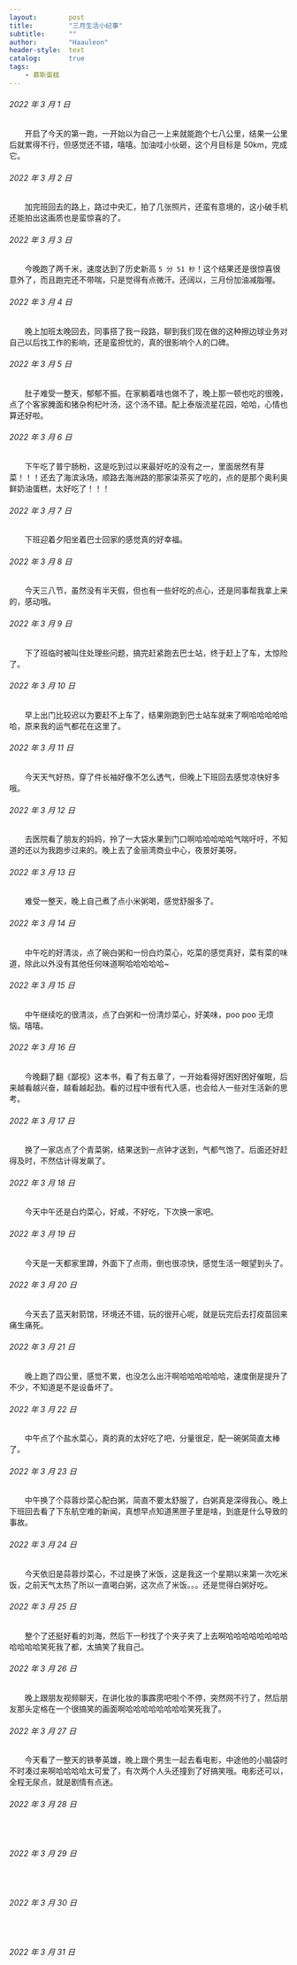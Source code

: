 ```yaml
---
layout:        post
title:         "三月生活小纪事"
subtitle:      ""
author:        "Haauleon"
header-style:  text
catalog:       true
tags:
    - 慕斯蛋糕
---
```


###### 2022 年 3 月 1 日
&emsp;&emsp;开启了今天的第一跑，一开始以为自己一上来就能跑个七八公里，结果一公里后就累得不行，但感觉还不错，嘻嘻。加油哇小伙砸，这个月目标是 50km，完成它。

###### 2022 年 3 月 2 日
&emsp;&emsp;加完班回去的路上，路过中央汇，拍了几张照片，还蛮有意境的，这小破手机还能拍出这画质也是蛮惊喜的了。

###### 2022 年 3 月 3 日
&emsp;&emsp;今晚跑了两千米，速度达到了历史新高 `5 分 51 秒`！这个结果还是很惊喜很意外了，而且跑完还不带喘，只是觉得有点微汗。还阔以，三月份加油减脂喔。

###### 2022 年 3 月 4 日
&emsp;&emsp;晚上加班太晚回去，同事搭了我一段路，聊到我们现在做的这种擦边球业务对自己以后找工作的影响，还是蛮担忧的，真的很影响个人的口碑。

###### 2022 年 3 月 5 日
&emsp;&emsp;肚子难受一整天，郁郁不振。在家躺着啥也做不了，晚上那一顿也吃的很晚，点了个客家腌面和猪杂枸杞叶汤，这个汤不错。配上泰版流星花园，哈哈，心情也算还好啦。

###### 2022 年 3 月 6 日
&emsp;&emsp;下午吃了普宁肠粉，这是吃到过以来最好吃的没有之一，里面居然有芽菜！！！还去了海滨泳场，顺路去海洲路的那家柒茶买了吃的，点的是那个奥利奥鲜奶油蛋糕，太好吃了！！！

###### 2022 年 3 月 7 日
&emsp;&emsp;下班迎着夕阳坐着巴士回家的感觉真的好幸福。

###### 2022 年 3 月 8 日
&emsp;&emsp;今天三八节，虽然没有半天假，但也有一些好吃的点心，还是同事帮我拿上来的，感动哦。

###### 2022 年 3 月 9 日
&emsp;&emsp;下了班临时被叫住处理些问题，搞完赶紧跑去巴士站，终于赶上了车，太惊险了。

###### 2022 年 3 月 10 日
&emsp;&emsp;早上出门比较迟以为要赶不上车了，结果刚跑到巴士站车就来了啊哈哈哈哈哈哈，原来我的运气都花在这里了。

###### 2022 年 3 月 11 日
&emsp;&emsp;今天天气好热，穿了件长袖好像不怎么透气，但晚上下班回去感觉凉快好多哦。

###### 2022 年 3 月 12 日
&emsp;&emsp;去医院看了朋友的妈妈，拎了一大袋水果到门口啊哈哈哈哈哈气喘吁吁，不知道的还以为我跑步过来的。晚上去了金丽湾商业中心，夜景好美呀。

###### 2022 年 3 月 13 日
&emsp;&emsp;难受一整天，晚上自己煮了点小米粥喝，感觉舒服多了。

###### 2022 年 3 月 14 日
&emsp;&emsp;中午吃的好清淡，点了碗白粥和一份白灼菜心，吃菜的感觉真好，菜有菜的味道，除此以外没有其他任何味道啊哈哈哈哈哈~

###### 2022 年 3 月 15 日
&emsp;&emsp;中午继续吃的很清淡，点了白粥和一份清炒菜心，好美味，poo poo 无烦恼。嘻嘻。

###### 2022 年 3 月 16 日
&emsp;&emsp;今晚翻了翻《鄙视》这本书，看了有五章了，一开始看得好困好困好催眠，后来越看越兴奋，越看越起劲。看的过程中很有代入感，也会给人一些对生活新的思考。

###### 2022 年 3 月 17 日
&emsp;&emsp;换了一家店点了个青菜粥，结果送到一点钟才送到，气都气饱了。后面还好赶得及时，不然估计得发飙了。

###### 2022 年 3 月 18 日
&emsp;&emsp;今天中午还是白灼菜心，好咸，不好吃，下次换一家吧。

###### 2022 年 3 月 19 日
&emsp;&emsp;今天是一天都家里蹲，外面下了点雨，倒也很凉快，感觉生活一眼望到头了。

###### 2022 年 3 月 20 日
&emsp;&emsp;今天去了蓝天射箭馆，环境还不错，玩的很开心呢，就是玩完后去打疫苗回来痛生痛死。

###### 2022 年 3 月 21 日
&emsp;&emsp;晚上跑了四公里，感觉不累，也没怎么出汗啊哈哈哈哈哈哈，速度倒是提升了不少，不知道是不是设备坏了。

###### 2022 年 3 月 22 日
&emsp;&emsp;中午点了个盐水菜心，真的真的太好吃了吧，分量很足，配一碗粥简直太棒了。

###### 2022 年 3 月 23 日
&emsp;&emsp;中午换了个蒜蓉炒菜心配白粥，简直不要太舒服了，白粥真是深得我心。晚上下班回去看了下东航空难的新闻，真想早点知道黑匣子里是啥，到底是什么导致的事故。

###### 2022 年 3 月 24 日
&emsp;&emsp;今天依旧是蒜蓉炒菜心，不过是换了米饭，这是我这一个星期以来第一次吃米饭，之前天气太热了所以一直喝白粥，这次点了米饭。。。还是觉得白粥好吃。

###### 2022 年 3 月 25 日
&emsp;&emsp;整个了还挺好看的刘海，然后下一秒找了个夹子夹了上去啊哈哈哈哈哈哈哈哈哈哈哈哈笑死我了都，太搞笑了我自己。

###### 2022 年 3 月 26 日
&emsp;&emsp;晚上跟朋友视频聊天，在讲化妆的事霹雳吧啦个不停，突然网不行了，然后朋友那头定格在一个很搞笑的画面啊哈哈哈哈哈哈哈哈笑死我了。

###### 2022 年 3 月 27 日
&emsp;&emsp;今天看了一整天的铁拳英雄，晚上跟个男生一起去看电影，中途他的小脑袋时不时凑过来啊哈哈哈哈太可爱了，有次两个人头还撞到了好搞笑哦。电影还可以，全程无尿点，就是剧情有点迷。

###### 2022 年 3 月 28 日
&emsp;&emsp;

###### 2022 年 3 月 29 日
&emsp;&emsp;

###### 2022 年 3 月 30 日
&emsp;&emsp;

###### 2022 年 3 月 31 日
&emsp;&emsp;